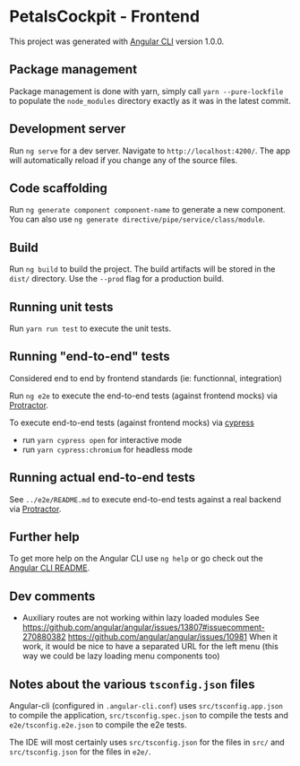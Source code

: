 # PetalsCockpit - Frontend

This project was generated with [Angular CLI](https://github.com/angular/angular-cli) version 1.0.0.

## Package management

Package management is done with yarn, simply call `yarn --pure-lockfile` to populate the `node_modules` directory exactly as it was in the latest commit.

## Development server
Run `ng serve` for a dev server. Navigate to `http://localhost:4200/`. The app will automatically reload if you change any of the source files.

## Code scaffolding

Run `ng generate component component-name` to generate a new component. You can also use `ng generate directive/pipe/service/class/module`.

## Build

Run `ng build` to build the project. The build artifacts will be stored in the `dist/` directory. Use the `--prod` flag for a production build.

## Running unit tests

Run `yarn run test` to execute the unit tests.

## Running "end-to-end" tests

Considered end to end by frontend standards (ie: functionnal, integration)   

Run `ng e2e` to execute the end-to-end tests (against frontend mocks) via [Protractor](http://www.protractortest.org/).  

To execute end-to-end tests (against frontend mocks) via [cypress](https://www.cypress.io/)
* run `yarn cypress open` for interactive mode
* run `yarn cypress:chromium` for headless mode

## Running actual end-to-end tests

See `../e2e/README.md` to execute end-to-end tests against a real backend via [Protractor](http://www.protractortest.org/).

## Further help

To get more help on the Angular CLI use `ng help` or go check out the [Angular CLI README](https://github.com/angular/angular-cli/blob/master/README.md).

## Dev comments

- Auxiliary routes are not working within lazy loaded modules
  See
  https://github.com/angular/angular/issues/13807#issuecomment-270880382
  https://github.com/angular/angular/issues/10981
  When it work, it would be nice to have a separated URL for the left menu (this way we could be lazy loading menu components too)

## Notes about the various `tsconfig.json` files

Angular-cli (configured in `.angular-cli.conf`) uses `src/tsconfig.app.json` to compile the application, `src/tsconfig.spec.json` to compile the tests and `e2e/tsconfig.e2e.json` to compile the e2e tests.

The IDE will most certainly uses `src/tsconfig.json` for the files in `src/` and `src/tsconfig.json` for the files in `e2e/`.
